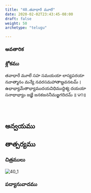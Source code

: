 ```yaml
---
title: "40.తవాధారే మూలే"
date: 2020-02-02T23:43:45-08:00
draft: false
weight: 50
archetype: "telugu"

---
```


### అవతారిక


### శ్లోకము

తవాధారే మూలే సహ సమయయా లాస్యపరయా
<br/>నవాత్మానం మన్యే నవరసమహాతాణ్డవనటమ్ ।
<br/>ఉభాభ్యామేతాభ్యాముదయవిధిముద్దిశ్య దయయా
<br/>సనాథాభ్యాం జజ్ఞే జనకజననీమజ్జగదిదమ్ ॥ ౪౧॥
<br/>

<br/><br/>

## అన్వయము 


## తాత్పర్యము 

### చిత్రములు 

![40_1](/images/sl/manual/SL_V40.jpg)

### పద్యానువాదము
